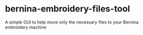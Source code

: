 # bernina-embroidery-files-tool
A simple GUI to help move only the necessary files to your Bernina embroidery machine
